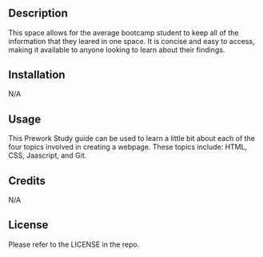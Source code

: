 # <Prework Study Guide Homepage>

## Description

This space allows for the average bootcamp student to keep all of the information that they leared in one space. It is concise and easy to access, making it available to anyone looking to learn about their findings.

## Installation

N/A

## Usage 

This Prework Study guide can be used to learn a little bit about each of the four topics involved in creating a webpage. These topics include: HTML, CSS, Jaascript, and Git.

## Credits

N/A

## License

Please refer to the LICENSE in the repo.

